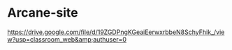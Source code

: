 # Arcane-site
https://drive.google.com/file/d/19ZGDPngKGeaiEerwxrbbeN8SchyFhik_/view?usp=classroom_web&amp;authuser=0
